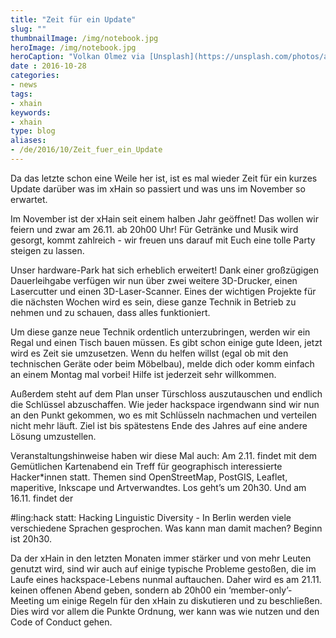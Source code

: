 ```yaml
---
title: "Zeit für ein Update"
slug: ""
thumbnailImage: /img/notebook.jpg
heroImage: /img/notebook.jpg
heroCaption: "Volkan Olmez via [Unsplash](https://unsplash.com/photos/aG-pvyMsbis) ([CC0](https://creativecommons.org/publicdomain/zero/1.0/deed.de))"
date : 2016-10-28
categories:
- news
tags:
- xhain
keywords:
- xhain
type: blog
aliases:
- /de/2016/10/Zeit_fuer_ein_Update
---
```


Da das letzte schon eine Weile her ist, ist es mal wieder Zeit für ein kurzes Update darüber was im xHain so passiert und was uns im November so erwartet.

Im November ist der xHain seit einem halben Jahr geöffnet! Das wollen wir feiern und zwar am 26.11. ab 20h00 Uhr! Für Getränke und Musik wird gesorgt, kommt zahlreich - wir freuen uns darauf mit Euch eine tolle Party steigen zu lassen.

Unser hardware-Park hat sich erheblich erweitert! Dank einer großzügigen Dauerleihgabe verfügen wir nun über zwei weitere 3D-Drucker, einen Lasercutter und einen 3D-Laser-Scanner. Eines der wichtigen Projekte für die nächsten Wochen wird es sein, diese ganze Technik in Betrieb zu nehmen und zu schauen, dass alles funktioniert.

Um diese ganze neue Technik ordentlich unterzubringen, werden wir ein Regal und einen Tisch bauen müssen. Es gibt schon einige gute Ideen, jetzt wird es Zeit sie umzusetzen. Wenn du helfen willst (egal ob mit den technischen Geräte oder beim Möbelbau), melde dich oder komm einfach an einem Montag mal vorbei! Hilfe ist jederzeit sehr willkommen.

Außerdem steht auf dem Plan unser Türschloss auszutauschen und endlich die Schlüssel abzuschaffen. Wie jeder hackspace irgendwann sind wir nun an den Punkt gekommen, wo es mit Schlüsseln nachmachen und verteilen nicht mehr läuft. Ziel ist bis spätestens Ende des Jahres auf eine andere Lösung umzustellen.

Veranstaltungshinweise haben wir diese Mal auch: Am 2.11. findet mit dem Gemütlichen Kartenabend ein Treff für geographisch interessierte Hacker*innen statt. Themen sind OpenStreetMap, PostGIS, Leaflet, maperitive, Inkscape und Artverwandtes. Los geht’s um 20h30. Und am 16.11. findet der <div>#ling:hack statt: Hacking Linguistic Diversity - In Berlin werden viele verschiedene Sprachen gesprochen. Was kann man damit machen? Beginn ist 20h30.

Da der xHain in den letzten Monaten immer stärker und von mehr Leuten genutzt wird, sind wir auch auf einige typische Probleme gestoßen, die im Laufe eines hackspace-Lebens nunmal auftauchen. Daher wird es am 21.11. keinen offenen Abend geben, sondern ab 20h00 ein ‘member-only’-Meeting um einige Regeln für den xHain zu diskutieren und zu beschließen. Dies wird vor allem die Punkte Ordnung, wer kann was wie nutzen und den Code of Conduct gehen.

